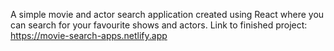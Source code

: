 A simple movie and actor search application created using React where you can search for your favourite shows and actors. 
Link to finished project: https://movie-search-apps.netlify.app
